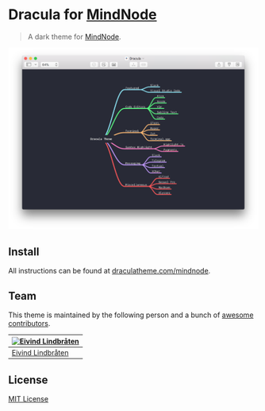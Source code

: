 # Dracula for [MindNode](https://mindnode.com)

> A dark theme for [MindNode](https://mindnode.com).

![Screenshot](./screenshot.png)

## Install

All instructions can be found at [draculatheme.com/mindnode](https://draculatheme.com/mindnode).

## Team

This theme is maintained by the following person and a bunch of [awesome contributors](https://github.com/dracula/mindnode/graphs/contributors).

[![Eivind Lindbråten](https://avatars1.githubusercontent.com/u/202450?s=70&v=3)](https://github.com/eivindml) |
--- |
[Eivind Lindbråten](https://github.com/eivindml) |

## License

[MIT License](./LICENSE)
